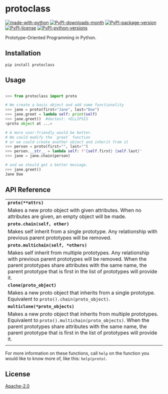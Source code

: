 protoclass
==========
[![made-with-python](https://img.shields.io/badge/Made%20with-Python-1f425f.svg)](https://www.python.org/)
[![PyPI-downloads-month](https://img.shields.io/pypi/dm/protoclass.svg)](https://pypi.python.org/pypi/protoclass/)
[![PyPI-package-version](https://img.shields.io/pypi/v/protoclass.svg)](https://pypi.python.org/pypi/protoclass/)
[![PyPI-license](https://img.shields.io/pypi/l/protoclass.svg)](https://pypi.python.org/pypi/protoclass/)
[![PyPI-python-versions](https://img.shields.io/pypi/pyversions/protoclass.svg)](https://pypi.python.org/pypi/protoclass/)

Prototype-Oriented Programming in Python.

Installation
------------
`pip install protoclass`

Usage
-----
```Python

>>> from protoclass import proto

# We create a basic object and add some functionality
>>> jane = proto(first="Jane", last="Doe")
>>> jane.greet = lambda self: print(self)
>>> jane.greet()  #doctest: +ELLIPSIS
<proto object at ...>

# A more user-friendly would be better.
# We could modify the `greet` function
# or we could create another object and inherit from it
>>> person = proto(first="", last="")
>>> person.__str__ = lambda self: f"{self.first} {self.last}"
>>> jane = jane.chain(person)

# and we should get a better message.
>>> jane.greet()
Jane Doe

```

API Reference
-------------
| |
| --- |
| **`proto(**attrs)`** |
| Makes a new proto object with given attributes. When no attributes are given, an empty object will be made. |
| **`proto.chain(self, other)`** |
| Makes self inherit from a single prototype. Any relationship with previous parent prototypes will be removed. |
| **`proto.multichain(self, *others)`** |
| Makes self inherit from multiple prototypes. Any relationship with previous parent prototypes will be removed. When the parent prototypes share attributes with the same name, the parent prototype that is first in the list of prototypes will provide it. |
| **`clone(proto_object)`** |
| Makes a new proto object that inherits from a single prototype. Equivalent to `proto().chain(proto_object)`. |
| **`multiclone(*proto_objects)`** |
| Makes a new proto object that inherits from multiple prototypes. Equivalent to `proto().multichain(proto_objects)`. When the parent prototypes share attributes with the same name, the parent prototype that is first in the list of prototypes will provide it. |
| |

For more information on these functions, call `help` on the function you would like to know more of, like this: `help(proto)`.

License
-------
[Apache-2.0](./LICENSE)
